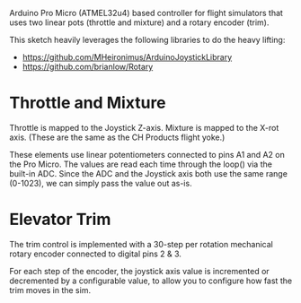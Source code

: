 Arduino Pro Micro (ATMEL32u4) based controller for flight simulators
that uses two linear pots (throttle and mixture) and a rotary encoder
(trim).

This sketch heavily leverages the following libraries to do the heavy
lifting:

* https://github.com/MHeironimus/ArduinoJoystickLibrary
* https://github.com/brianlow/Rotary


# Throttle and Mixture

Throttle is mapped to the Joystick Z-axis. Mixture is mapped to the
X-rot axis. (These are the same as the CH Products flight yoke.)

These elements use linear potentiometers connected to pins A1 and A2
on the Pro Micro. The values are read each time through the loop()
via the built-in ADC. Since the ADC and the Joystick axis both use the
same range (0-1023), we can simply pass the value out as-is.

# Elevator Trim

The trim control is implemented with a 30-step per rotation mechanical rotary encoder connected to digital pins 2 & 3.

For each step of the encoder, the joystick axis value is incremented or decremented by a configurable value, to allow you to configure how fast the trim moves in the sim.